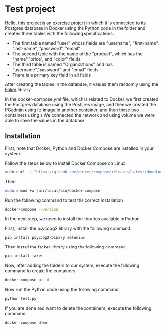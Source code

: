 # Test project

Hello, this project is an exercise project in which it is connected to its Postgres database in Docker using the Python code in the folder and creates three tables with the following specifications.

- The first table named "user" whose fields are "username", "first-name", "last-name", "password", "email"
- The second table with the name of the "product", which has the "name","price", and "color" fields
- The third table is named "Organizations" and has "username","password" and "email" fields
- There is a primary key field in all fields

After creating the tables in the database, it values them randomly using the [Faker](https://faker.readthedocs.io/en/master/) library

In the docker-compose.yml file, which is related to Docker, we first created the Postgres database using the Postgres image, and then we created the PGadmin using its image in another container, and then these two containers using a We connected the network and using volume we were able to save the values in the database

## Installation

First, note that Docker, Python and Docker Compose are installed in your system

Follow the steps below to install Docker Compose on Linux
```sh
sudo curl -L "https://github.com/docker/compose/releases/latest/download/docker-compose-$(uname -s)-$(uname -m)" -o /usr/local/bin/docker-compose
```
Then
```sh
sudo chmod +x /usr/local/bin/docker-compose
```
Run the following command to test the correct installation
```sh
docker-compose --version
```
In the next step, we need to install the libraries available in Python

First, install the psycopg2 library with the following command
```sh
pip install psycopg2-binary selenium
```
Then install the facker library using the following command
```sh
pip install faker
```
Now, after adding the folders to our system, execute the following command to create the containers
```sh
docker-compose up -d
```
Now run the Python code using the following command
```sh
python test.py
```
If you are done and want to delete the containers, execute the following command
```sh
docker-compose down
```
